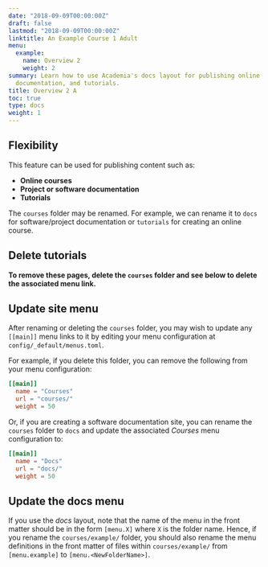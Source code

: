 ```yaml
---
date: "2018-09-09T00:00:00Z"
draft: false
lastmod: "2018-09-09T00:00:00Z"
linktitle: An Example Course 1 Adult
menu:
  example:
    name: Overview 2
    weight: 2
summary: Learn how to use Academia's docs layout for publishing online courses, software
  documentation, and tutorials.
title: Overview 2 A
toc: true
type: docs
weight: 1
---
```


## Flexibility

This feature can be used for publishing content such as:

-   **Online courses**
-   **Project or software documentation**
-   **Tutorials**

The `courses` folder may be renamed.
For example, we can rename it to `docs` for software/project documentation or `tutorials` for creating an online course.

## Delete tutorials

**To remove these pages, delete the `courses` folder and see below to delete the associated menu link.**

## Update site menu

After renaming or deleting the `courses` folder, you may wish to update any `[[main]]` menu links to it by editing your menu configuration at `config/_default/menus.toml`.

For example, if you delete this folder, you can remove the following from your menu configuration:

``` toml
[[main]]
  name = "Courses"
  url = "courses/"
  weight = 50
```

Or, if you are creating a software documentation site, you can rename the `courses` folder to `docs` and update the associated *Courses* menu configuration to:

``` toml
[[main]]
  name = "Docs"
  url = "docs/"
  weight = 50
```

## Update the docs menu

If you use the *docs* layout, note that the name of the menu in the front matter should be in the form `[menu.X]` where `X` is the folder name.
Hence, if you rename the `courses/example/` folder, you should also rename the menu definitions in the front matter of files within `courses/example/` from `[menu.example]` to `[menu.<NewFolderName>]`.

